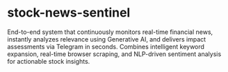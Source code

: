 # stock-news-sentinel
End-to-end system that continuously monitors real-time financial news, instantly analyzes relevance using Generative AI, and delivers impact assessments via Telegram in seconds. Combines intelligent keyword expansion, real-time browser scraping, and NLP-driven sentiment analysis for actionable stock insights.
